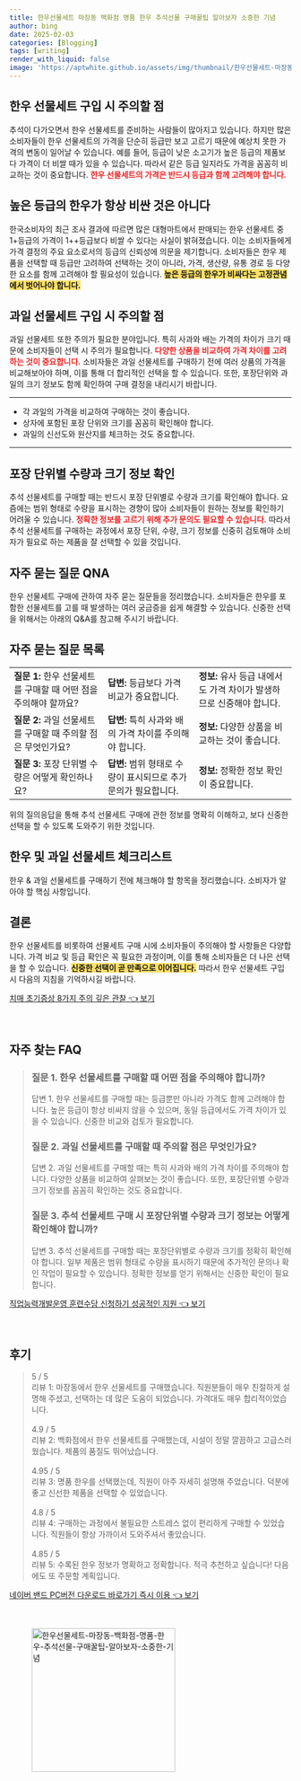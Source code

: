 ```yaml
---
title: 한우선물세트 마장동 백화점 명품 한우 추석선물 구매꿀팁 알아보자 소중한 기념
author: bing
date: 2025-02-03
categories: [Blogging]
tags: [writing]
render_with_liquid: false
image: 'https://aptwhite.github.io/assets/img/thumbnail/한우선물세트-마장동-백화점-명품-한우-추석선물-구매꿀팁-알아보자-소중한-기념.webp'
---
```



<h2 id='한우선물세트구입시주의사항'>한우 선물세트 구입 시 주의할 점</h2>

<p>추석이 다가오면서 한우 선물세트를 준비하는 사람들이 많아지고 있습니다. 하지만 많은 소비자들이 한우 선물세트의 가격을 단순히 등급만 보고 고르기 때문에 예상치 못한 가격의 변동이 일어날 수 있습니다. 예를 들어, 등급이 낮은 소고기가 높은 등급의 제품보다 가격이 더 비쌀 때가 있을 수 있습니다. 따라서 같은 등급 일지라도 가격을 꼼꼼히 비교하는 것이 중요합니다. <b><span style="color: #ee2323;">한우 선물세트의 가격은 반드시 등급과 함께 고려해야 합니다.</span></b></p>

<h2 id='높은등급의비용'>높은 등급의 한우가 항상 비싼 것은 아니다</h2>

<p>한국소비자의 최근 조사 결과에 따르면 많은 대형마트에서 판매되는 한우 선물세트 중 1+등급의 가격이 1++등급보다 비쌀 수 있다는 사실이 밝혀졌습니다. 이는 소비자들에게 가격 결정의 주요 요소로서의 등급의 신뢰성에 의문을 제기합니다. 소비자들은 한우 제품을 선택할 때 등급만 고려하여 선택하는 것이 아니라, 가격, 생산량, 유통 경로 등 다양한 요소를 함께 고려해야 할 필요성이 있습니다. <b><span style="background-color: #ffe066;">높은 등급의 한우가 비싸다는 고정관념에서 벗어나야 합니다.</span></b></p>

<h2 id='과일선물세트구입시주의사항'>과일 선물세트 구입 시 주의할 점</h2>

<p>과일 선물세트 또한 주의가 필요한 분야입니다. 특히 사과와 배는 가격의 차이가 크기 때문에 소비자들이 선택 시 주의가 필요합니다. <b><span style="color: #ee2323;">다양한 상품을 비교하여 가격 차이를 고려하는 것이 중요합니다.</span></b> 소비자들은 과일 선물세트를 구매하기 전에 여러 상품의 가격을 비교해보아야 하며, 이를 통해 더 합리적인 선택을 할 수 있습니다. 또한, 포장단위와 과일의 크기 정보도 함께 확인하여 구매 결정을 내리시기 바랍니다.</p>

<hr />

<ul>
    <li>각 과일의 가격을 비교하여 구매하는 것이 좋습니다.</li>
    <li>상자에 포함된 포장 단위와 크기를 꼼꼼히 확인해야 합니다.</li>
    <li>과일의 신선도와 원산지를 체크하는 것도 중요합니다.</li>
</ul>

<hr />

<h2 id='포장단위별수량확인'>포장 단위별 수량과 크기 정보 확인</h2>

<p>추석 선물세트를 구매할 때는 반드시 포장 단위별로 수량과 크기를 확인해야 합니다. 요즘에는 범위 형태로 수량을 표시하는 경향이 많아 소비자들이 원하는 정보를 확인하기 어려울 수 있습니다. <b><span style="color: #ee2323;">정확한 정보를 고르기 위해 추가 문의도 필요할 수 있습니다.</span></b> 따라서 추석 선물세트를 구매하는 과정에서 포장 단위, 수량, 크기 정보를 신중히 검토해야 소비자가 필요로 하는 제품을 잘 선택할 수 있을 것입니다.</p>

<h2 id='자주묻는질문'>자주 묻는 질문 QNA</h2>

<p>한우 선물세트 구매에 관하여 자주 묻는 질문들을 정리했습니다. 소비자들은 한우를 포함한 선물세트를 고를 때 발생하는 여러 궁금증을 쉽게 해결할 수 있습니다. 신중한 선택을 위해서는 아래의 Q&A를 참고해 주시기 바랍니다.</p>

<h2 id='질문리스트'>자주 묻는 질문 목록</h2>

<table>
    <tr>
        <td><b>질문 1:</b> 한우 선물세트를 구매할 때 어떤 점을 주의해야 할까요?</td>
        <td><b>답변:</b> 등급보다 가격 비교가 중요합니다.</td>
        <td><b>정보:</b> 유사 등급 내에서도 가격 차이가 발생하므로 신중해야 합니다.</td>
    </tr>
    <tr>
        <td><b>질문 2:</b> 과일 선물세트를 구매할 때 주의할 점은 무엇인가요?</td>
        <td><b>답변:</b> 특히 사과와 배의 가격 차이를 주의해야 합니다.</td>
        <td><b>정보:</b> 다양한 상품을 비교하는 것이 좋습니다.</td>
    </tr>
    <tr>
        <td><b>질문 3:</b> 포장 단위별 수량은 어떻게 확인하나요?</td>
        <td><b>답변:</b> 범위 형태로 수량이 표시되므로 추가 문의가 필요합니다.</td>
        <td><b>정보:</b> 정확한 정보 확인이 중요합니다.</td>
    </tr>
</table>

<p>위의 질의응답을 통해 추석 선물세트 구매에 관한 정보를 명확히 이해하고, 보다 신중한 선택을 할 수 있도록 도와주기 위한 것입니다.</p>

<h2 id='선물세트체크리스트'>한우 및 과일 선물세트 체크리스트</h2>

<p>한우 & 과일 선물세트를 구매하기 전에 체크해야 할 항목을 정리했습니다. 소비자가 알아야 할 핵심 사항입니다.</p>

<h2 id='결론'>결론</h2>

<p>한우 선물세트를 비롯하여 선물세트 구매 시에 소비자들이 주의해야 할 사항들은 다양합니다. 가격 비교 및 등급 확인은 꼭 필요한 과정이며, 이를 통해 소비자들은 더 나은 선택을 할 수 있습니다. <b><span style="background-color: #ffe066;">신중한 선택이 곧 만족으로 이어집니다.</span></b> 따라서 한우 선물세트 구입 시 다음의 지침을 기억하시길 바랍니다.</p>


<p><a class="click-button" title="치매 초기증상 8가지 주의 깊은 관찰" href="https://aptwhite.github.io/posts/%EC%B9%98%EB%A7%A4-%EC%B4%88%EA%B8%B0%EC%A6%9D%EC%83%81-8%EA%B0%80%EC%A7%80-%EC%A3%BC%EC%9D%98-%EA%B9%8A%EC%9D%80-%EA%B4%80%EC%B0%B0/" rel="dofollow">치매 초기증상 8가지 주의 깊은 관찰 👈 보기</a></p><br>
<h2 id='자주_찾는_FAQ'>자주 찾는 FAQ</h2>
<div itemscope="" itemtype="https://schema.org/FAQPage"> 
<blockquote> 
<div itemscope="" itemprop="mainEntity" itemtype="https://schema.org/Question"> 
<h3 itemprop="name">질문 1. 한우 선물세트를 구매할 때 어떤 점을 주의해야 합니까?</h3> 
<div itemscope="" itemprop="acceptedAnswer" itemtype="https://schema.org/Answer"> 
<span itemprop="text"> 
<p>답변 1. 한우 선물세트를 구매할 때는 등급뿐만 아니라 가격도 함께 고려해야 합니다. 높은 등급이 항상 비싸지 않을 수 있으며, 동일 등급에서도 가격 차이가 있을 수 있습니다. 신중한 비교와 검토가 필요합니다.</p> 
</span> 
</div> 
</div> 

<div itemscope="" itemprop="mainEntity" itemtype="https://schema.org/Question"> 
<h3 itemprop="name">질문 2. 과일 선물세트를 구매할 때 주의할 점은 무엇인가요?</h3> 
<div itemscope="" itemprop="acceptedAnswer" itemtype="https://schema.org/Answer"> 
<span itemprop="text"> 
<p>답변 2. 과일 선물세트를 구매할 때는 특히 사과와 배의 가격 차이를 주의해야 합니다. 다양한 상품을 비교하여 살펴보는 것이 좋습니다. 또한, 포장단위별 수량과 크기 정보를 꼼꼼히 확인하는 것도 중요합니다.</p> 
</span> 
</div> 
</div> 

<div itemscope="" itemprop="mainEntity" itemtype="https://schema.org/Question"> 
<h3 itemprop="name">질문 3. 추석 선물세트 구매 시 포장단위별 수량과 크기 정보는 어떻게 확인해야 합니까?</h3> 
<div itemscope="" itemprop="acceptedAnswer" itemtype="https://schema.org/Answer"> 
<span itemprop="text"> 
<p>답변 3. 추석 선물세트를 구매할 때는 포장단위별로 수량과 크기를 정확히 확인해야 합니다. 일부 제품은 범위 형태로 수량을 표시하기 때문에 추가적인 문의나 확인 작업이 필요할 수 있습니다. 정확한 정보를 얻기 위해서는 신중한 확인이 필요합니다.</p> 
</span> 
</div> 
</div> 
</blockquote> 
</div>
<p><a class="click-button" title="직업능력개발운영 훈련수당 신청하기 성공적인 지원" href="https://aptwhite.github.io/posts/%EC%A7%81%EC%97%85%EB%8A%A5%EB%A0%A5%EA%B0%9C%EB%B0%9C%EC%9A%B4%EC%98%81-%ED%9B%88%EB%A0%A8%EC%88%98%EB%8B%B9-%EC%8B%A0%EC%B2%AD%ED%95%98%EA%B8%B0-%EC%84%B1%EA%B3%B5%EC%A0%81%EC%9D%B8-%EC%A7%80%EC%9B%90/" rel="dofollow">직업능력개발운영 훈련수당 신청하기 성공적인 지원 👈 보기</a></p><br>
<h2 id='후기'>후기</h2>
<div itemscope itemtype="https://schema.org/Product">
  <blockquote>
  <div itemprop="review" itemscope itemtype="https://schema.org/Review">
      <div itemprop="reviewRating" itemscope itemtype="https://schema.org/Rating"> <span itemprop="ratingValue">5</span> / <span itemprop="bestRating">5</span> </div>
      <span itemprop="reviewBody">리뷰 1: 마장동에서 한우 선물세트를 구매했습니다. 직원분들이 매우 친절하게 설명해 주셨고, 선택하는 데 많은 도움이 되었습니다. 가격대도 매우 합리적이었습니다.</span>
  </div>
  <br>
  <div itemprop="review" itemscope itemtype="https://schema.org/Review">
      <div itemprop="reviewRating" itemscope itemtype="https://schema.org/Rating"> <span itemprop="ratingValue">4.9</span> / <span itemprop="bestRating">5</span> </div>
      <span itemprop="reviewBody">리뷰 2: 백화점에서 한우 선물세트를 구매했는데, 시설이 정말 깔끔하고 고급스러웠습니다. 제품의 품질도 뛰어났습니다.</span>
  </div>
  <br>
  <div itemprop="review" itemscope itemtype="https://schema.org/Review">
      <div itemprop="reviewRating" itemscope itemtype="https://schema.org/Rating"> <span itemprop="ratingValue">4.95</span> / <span itemprop="bestRating">5</span> </div>
      <span itemprop="reviewBody">리뷰 3: 명품 한우를 선택했는데, 직원이 아주 자세히 설명해 주었습니다. 덕분에 좋고 신선한 제품을 선택할 수 있었습니다.</span>
  </div>
  <br>
  <div itemprop="review" itemscope itemtype="https://schema.org/Review">
      <div itemprop="reviewRating" itemscope itemtype="https://schema.org/Rating"> <span itemprop="ratingValue">4.8</span> / <span itemprop="bestRating">5</span> </div>
      <span itemprop="reviewBody">리뷰 4: 구매하는 과정에서 불필요한 스트레스 없이 편리하게 구매할 수 있었습니다. 직원들이 항상 가까이서 도와주셔서 좋았습니다.</span>
  </div>
  <br>
  <div itemprop="review" itemscope itemtype="https://schema.org/Review">
      <div itemprop="reviewRating" itemscope itemtype="https://schema.org/Rating"> <span itemprop="ratingValue">4.85</span> / <span itemprop="bestRating">5</span> </div>
      <span itemprop="reviewBody">리뷰 5: 수록된 한우 정보가 명확하고 정확합니다. 적극 추천하고 싶습니다! 다음에도 또 주문할 계획입니다.</span>
  </div>
  </blockquote>
</div>
<p><a class="click-button" title="네이버 밴드 PC버전 다운로드 바로가기 즉시 이용" href="https://aptwhite.github.io/posts/%EB%84%A4%EC%9D%B4%EB%B2%84-%EB%B0%B4%EB%93%9C-PC%EB%B2%84%EC%A0%84-%EB%8B%A4%EC%9A%B4%EB%A1%9C%EB%93%9C-%EB%B0%94%EB%A1%9C%EA%B0%80%EA%B8%B0-%EC%A6%89%EC%8B%9C-%EC%9D%B4%EC%9A%A9/" rel="dofollow">네이버 밴드 PC버전 다운로드 바로가기 즉시 이용 👈 보기</a></p><br>
<figure class="image"><img src="https://aptwhite.github.io/assets/img/thumbnail/한우선물세트-마장동-백화점-명품-한우-추석선물-구매꿀팁-알아보자-소중한-기념.webp" alt="한우선물세트-마장동-백화점-명품-한우-추석선물-구매꿀팁-알아보자-소중한-기념" width="256" height="256"></figure>